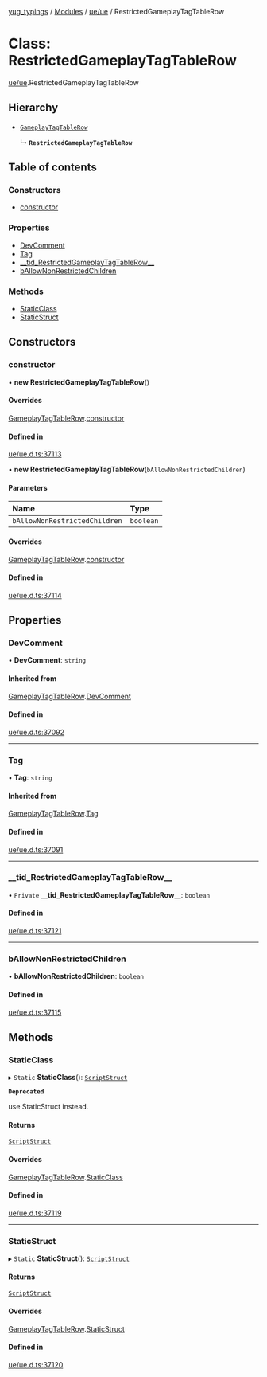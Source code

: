 [yug_typings](../README.md) / [Modules](../modules.md) / [ue/ue](../modules/ue_ue.md) / RestrictedGameplayTagTableRow

# Class: RestrictedGameplayTagTableRow

[ue/ue](../modules/ue_ue.md).RestrictedGameplayTagTableRow

## Hierarchy

- [`GameplayTagTableRow`](ue_ue.GameplayTagTableRow.md)

  ↳ **`RestrictedGameplayTagTableRow`**

## Table of contents

### Constructors

- [constructor](ue_ue.RestrictedGameplayTagTableRow.md#constructor)

### Properties

- [DevComment](ue_ue.RestrictedGameplayTagTableRow.md#devcomment)
- [Tag](ue_ue.RestrictedGameplayTagTableRow.md#tag)
- [\_\_tid\_RestrictedGameplayTagTableRow\_\_](ue_ue.RestrictedGameplayTagTableRow.md#__tid_restrictedgameplaytagtablerow__)
- [bAllowNonRestrictedChildren](ue_ue.RestrictedGameplayTagTableRow.md#ballownonrestrictedchildren)

### Methods

- [StaticClass](ue_ue.RestrictedGameplayTagTableRow.md#staticclass)
- [StaticStruct](ue_ue.RestrictedGameplayTagTableRow.md#staticstruct)

## Constructors

### constructor

• **new RestrictedGameplayTagTableRow**()

#### Overrides

[GameplayTagTableRow](ue_ue.GameplayTagTableRow.md).[constructor](ue_ue.GameplayTagTableRow.md#constructor)

#### Defined in

[ue/ue.d.ts:37113](https://github.com/YugMetaverse/yug_typings/blob/b7d9b19/ue/ue.d.ts#L37113)

• **new RestrictedGameplayTagTableRow**(`bAllowNonRestrictedChildren`)

#### Parameters

| Name | Type |
| :------ | :------ |
| `bAllowNonRestrictedChildren` | `boolean` |

#### Overrides

[GameplayTagTableRow](ue_ue.GameplayTagTableRow.md).[constructor](ue_ue.GameplayTagTableRow.md#constructor)

#### Defined in

[ue/ue.d.ts:37114](https://github.com/YugMetaverse/yug_typings/blob/b7d9b19/ue/ue.d.ts#L37114)

## Properties

### DevComment

• **DevComment**: `string`

#### Inherited from

[GameplayTagTableRow](ue_ue.GameplayTagTableRow.md).[DevComment](ue_ue.GameplayTagTableRow.md#devcomment)

#### Defined in

[ue/ue.d.ts:37092](https://github.com/YugMetaverse/yug_typings/blob/b7d9b19/ue/ue.d.ts#L37092)

___

### Tag

• **Tag**: `string`

#### Inherited from

[GameplayTagTableRow](ue_ue.GameplayTagTableRow.md).[Tag](ue_ue.GameplayTagTableRow.md#tag)

#### Defined in

[ue/ue.d.ts:37091](https://github.com/YugMetaverse/yug_typings/blob/b7d9b19/ue/ue.d.ts#L37091)

___

### \_\_tid\_RestrictedGameplayTagTableRow\_\_

• `Private` **\_\_tid\_RestrictedGameplayTagTableRow\_\_**: `boolean`

#### Defined in

[ue/ue.d.ts:37121](https://github.com/YugMetaverse/yug_typings/blob/b7d9b19/ue/ue.d.ts#L37121)

___

### bAllowNonRestrictedChildren

• **bAllowNonRestrictedChildren**: `boolean`

#### Defined in

[ue/ue.d.ts:37115](https://github.com/YugMetaverse/yug_typings/blob/b7d9b19/ue/ue.d.ts#L37115)

## Methods

### StaticClass

▸ `Static` **StaticClass**(): [`ScriptStruct`](ue_ue.ScriptStruct.md)

**`Deprecated`**

use StaticStruct instead.

#### Returns

[`ScriptStruct`](ue_ue.ScriptStruct.md)

#### Overrides

[GameplayTagTableRow](ue_ue.GameplayTagTableRow.md).[StaticClass](ue_ue.GameplayTagTableRow.md#staticclass)

#### Defined in

[ue/ue.d.ts:37119](https://github.com/YugMetaverse/yug_typings/blob/b7d9b19/ue/ue.d.ts#L37119)

___

### StaticStruct

▸ `Static` **StaticStruct**(): [`ScriptStruct`](ue_ue.ScriptStruct.md)

#### Returns

[`ScriptStruct`](ue_ue.ScriptStruct.md)

#### Overrides

[GameplayTagTableRow](ue_ue.GameplayTagTableRow.md).[StaticStruct](ue_ue.GameplayTagTableRow.md#staticstruct)

#### Defined in

[ue/ue.d.ts:37120](https://github.com/YugMetaverse/yug_typings/blob/b7d9b19/ue/ue.d.ts#L37120)
